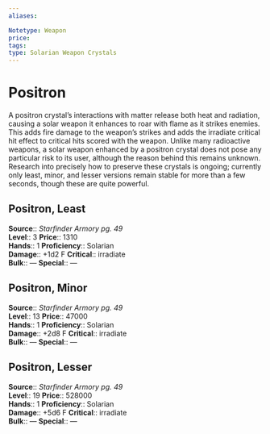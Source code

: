 ```yaml
---
aliases: 

Notetype: Weapon
price: 
tags: 
type: Solarian Weapon Crystals
---
```


# Positron

A positron crystal’s interactions with matter release both heat and radiation, causing a solar weapon it enhances to roar with flame as it strikes enemies. This adds fire damage to the weapon’s strikes and adds the irradiate critical hit effect to critical hits scored with the weapon. Unlike many radioactive weapons, a solar weapon enhanced by a positron crystal does not pose any particular risk to its user, although the reason behind this remains unknown. Research into precisely how to preserve these crystals is ongoing; currently only least, minor, and lesser versions remain stable for more than a few seconds, though these are quite powerful.  

## Positron, Least

**Source**:: _Starfinder Armory pg. 49_  
**Level**:: 3
**Price**:: 1310  
**Hands**:: 1
**Proficiency**:: Solarian  
**Damage**:: +1d2 F
**Critical**:: irradiate  
**Bulk**:: —
**Special**:: —

## Positron, Minor

**Source**:: _Starfinder Armory pg. 49_  
**Level**:: 13
**Price**:: 47000  
**Hands**:: 1
**Proficiency**:: Solarian  
**Damage**:: +2d8 F
**Critical**:: irradiate  
**Bulk**:: —
**Special**:: —

## Positron, Lesser

**Source**:: _Starfinder Armory pg. 49_  
**Level**:: 19
**Price**:: 528000  
**Hands**:: 1
**Proficiency**:: Solarian  
**Damage**:: +5d6 F
**Critical**:: irradiate  
**Bulk**:: —
**Special**:: —
